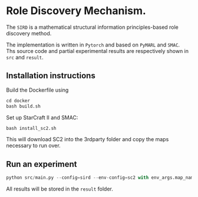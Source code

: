 # Role Discovery Mechanism.<br>
The ``SIRD`` is a mathematical structural information principles-based role discovery method.

The implementation is written in ``Pytorch`` and based on ``PyMARL`` and ``SMAC``.<br>
Ths source code and partial experimental results are respectively shown in ``src`` and ``result``.<br>

## Installation instructions
Build the Dockerfile using<br>
```python
cd docker
bash build.sh
```
Set up StarCraft II and SMAC:<br>
```python
bash install_sc2.sh
```
This will download SC2 into the 3rdparty folder and copy the maps necessary to run over.<br>
## Run an experiment
```python
python src/main.py --config=sird --env-config=sc2 with env_args.map_name=2c_vs_64zg t_max=5050000
```
All results will be stored in the ``result`` folder.
